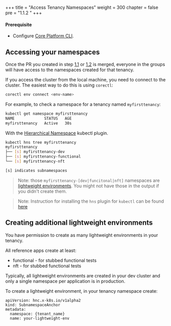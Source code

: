 +++
title = "Access Tenancy Namespaces"
weight = 300
chapter = false
pre = "1.1.2 "
+++



#### Prerequisite
- Configure [Core Platform CLI](../../../corectl).


## Accessing your namespaces



Once the PR you created in step [1.1](../tenancycli) or [1.2](../tenancymanually) is merged, everyone in the groups will have access to the namespaces created for that tenancy.

If you access the cluster from the local machine, you need to connect to the cluster.
The easiest way to do this is using `corectl`:
```bash
corectl env connect <env-name>
```

For example, to check a namespace for a tenancy named `myfirsttenancy`:
```bash
kubectl get namespace myfirsttenancy
NAME             STATUS   AGE
myfirsttenancy   Active   30s
```

With the [Hierarchical Namespace](https://kubernetes.io/blog/2020/08/14/introducing-hierarchical-namespaces/) kubectl plugin.
```bash
kubectl hns tree myfirsttenancy
myfirsttenancy
├── [s] myfirsttenancy-dev
├── [s] myfirsttenancy-functional
└── [s] myfirsttenancy-nft

[s] indicates subnamespaces
```

> Note:
> those `myfirsttenancy-[dev|funcitonal|nft]` namespaces are [lightweight environments](#creating-additional-lightweight-environments).
> You might not have those in the output if you didn't create them.

> Note: Instruction for installing the `hns` plugin for `kubectl` can be found [here](https://github.com/kubernetes-sigs/hierarchical-namespaces/releases)

## Creating additional lightweight environments

You have permission to create as many lightweight environments in your tenancy.

All reference apps create at least:

* functional - for stubbed functional tests 
* nft - for stubbed functional tests

Typically, all lightweight environments are created in your dev cluster and only
a single namespace per application is in production.

To create a lightweight environment, in your tenancy namespace create:


```
apiVersion: hnc.x-k8s.io/v1alpha2
kind: SubnamespaceAnchor
metadata:
  namespace: {tenant_name}
  name: your-lightweight-env
```